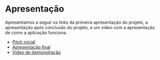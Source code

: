 # Apresentação

Apresentamos a seguir os links da primeira apresentação do projeto, a apresentação após conclusão do projeto, e um vídeo com a apresentação de como a aplicação funciona.

* [Pitch inicial](https://github.com/ICEI-PUC-Minas-PMV-SI/pmv-si-2023-1-e1-proj-web-t3-banco_de_sangue/blob/main/presentation/Banco%20de%20Sangue%20-%20Apresenta%C3%A7%C3%A3o%20Inicial.pdf)
* [Apresentação final](https://github.com/ICEI-PUC-Minas-PMV-SI/pmv-si-2023-1-e1-proj-web-t3-banco_de_sangue/blob/main/presentation/Banco%20de%20Sangue%20-%20Apresenta%C3%A7%C3%A3o%20Final.pdf) 
* [Vídeo de demonstração](https://clipchamp.com/watch/G8PcDskcSLo)

